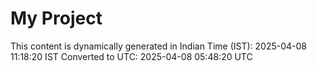 # My Project

This content is dynamically generated in Indian Time (IST): 2025-04-08 11:18:20 IST
Converted to UTC: 2025-04-08 05:48:20 UTC
